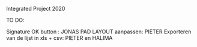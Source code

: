 Integrated Project 2020


TO DO:

Signature OK button : JONAS 
PAD LAYOUT aanpassen: PIETER
Exporteren van de lijst in xls + csv: PIETER en HALIMA

